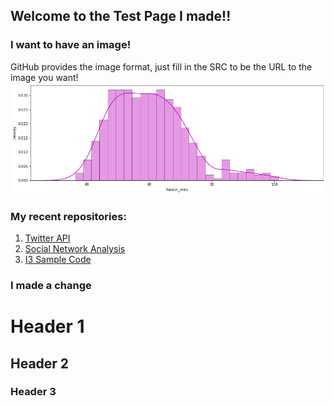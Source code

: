 ## Welcome to the Test Page I made!!

### I want to have an image!
GitHub provides the image format, just fill in the SRC to be the URL to the image you want!
![Image](https://github.com/i3TestAccount/i3TestAccount.github.io/raw/main/my_graph.png)

### My recent repositories:
1. [Twitter API](https://github.com/thearcadio/Twitter-API)
2. [Social Network Analysis](https://github.com/thearcadio/i3_SNA)
3. [I3 Sample Code](https://github.com/thearcadio/i3-Sample-Code)

### I made a change

# Header 1
## Header 2
### Header 3
